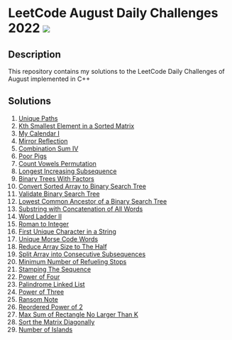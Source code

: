 # LeetCode August Daily Challenges 2022 <img src="https://img.icons8.com/external-bearicons-outline-color-bearicons/64/000000/external-Competition-business-and-marketing-bearicons-outline-color-bearicons.png"/>
## Description
This repository contains my solutions to the LeetCode Daily Challenges of August implemented in C++

## Solutions

1. <a href="https://github.com/miraehab/LeetCode-August-Daily-Challenges-2022/blob/main/62.%20Unique%20Paths.cpp">Unique Paths</a>
2. <a href="https://github.com/miraehab/LeetCode-August-Daily-Challenges-2022/blob/main/378.%20Kth%20Smallest%20Element%20in%20a%20Sorted%20Matrix.cpp">Kth Smallest Element in a Sorted Matrix</a>
3. <a href="https://github.com/miraehab/LeetCode-August-Daily-Challenges-2022/blob/main/729.%20My%20Calendar%20I.cpp">My Calendar I</a>
4. <a href="https://github.com/miraehab/LeetCode-August-Daily-Challenges-2022/blob/main/858.%20Mirror%20Reflection.cpp">Mirror Reflection</a>
5. <a href="https://github.com/miraehab/LeetCode-August-Daily-Challenges-2022/blob/main/377.%20Combination%20Sum%20IV.cpp">Combination Sum IV</a>
6. <a href="https://github.com/miraehab/LeetCode-August-Daily-Challenges-2022/blob/main/458.%20Poor%20Pigs.cpp">Poor Pigs</a>
7. <a href="https://github.com/miraehab/LeetCode-August-Daily-Challenges-2022/blob/main/1220.%20Count%20Vowels%20Permutation.cpp">Count Vowels Permutation</a>
8. <a href="https://github.com/miraehab/LeetCode-August-Daily-Challenges-2022/blob/main/300.%20Longest%20Increasing%20Subsequence.cpp">Longest Increasing Subsequence</a>
9. <a href="https://github.com/miraehab/LeetCode-August-Daily-Challenges-2022/blob/main/823.%20Binary%20Trees%20With%20Factors.cpp">Binary Trees With Factors</a>
10. <a href="https://github.com/miraehab/LeetCode-August-Daily-Challenges-2022/blob/main/108.%20Convert%20Sorted%20Array%20to%20Binary%20Search%20Tree.cpp">Convert Sorted Array to Binary Search Tree</a>
11. <a href="https://github.com/miraehab/LeetCode-August-Daily-Challenges-2022/blob/main/98.%20Validate%20Binary%20Search%20Tree.cpp">Validate Binary Search Tree</a>
12. <a href="https://github.com/miraehab/LeetCode-August-Daily-Challenges-2022/blob/main/235.%20Lowest%20Common%20Ancestor%20of%20a%20Binary%20Search%20Tree.cpp">Lowest Common Ancestor of a Binary Search Tree</a>
13. <a href="https://github.com/miraehab/LeetCode-August-Daily-Challenges-2022/blob/main/30.%20Substring%20with%20Concatenation%20of%20All%20Words.cpp">Substring with Concatenation of All Words</a>
14. <a href="https://github.com/miraehab/LeetCode-August-Daily-Challenges-2022/blob/main/126.%20Word%20Ladder%20II.cpp">Word Ladder II</a>
15. <a href="https://github.com/miraehab/LeetCode-August-Daily-Challenges-2022/blob/main/13.%20Roman%20to%20Integer.cpp">Roman to Integer</a>
16. <a href="https://github.com/miraehab/LeetCode-August-Daily-Challenges-2022/blob/main/387.%20First%20Unique%20Character%20in%20a%20String.cpp">First Unique Character in a String</a>
17. <a href="https://github.com/miraehab/LeetCode-August-Daily-Challenges-2022/blob/main/804.%20Unique%20Morse%20Code%20Words.cpp">Unique Morse Code Words</a>
18. <a href="https://github.com/miraehab/LeetCode-August-Daily-Challenges-2022/blob/main/1338.%20Reduce%20Array%20Size%20to%20The%20Half.cpp">Reduce Array Size to The Half</a>
19. <a href="https://github.com/miraehab/LeetCode-August-Daily-Challenges-2022/blob/main/659.%20Split%20Array%20into%20Consecutive%20Subsequences.cpp">Split Array into Consecutive Subsequences</a>
20. <a href="https://github.com/miraehab/LeetCode-August-Daily-Challenges-2022/blob/main/871.%20Minimum%20Number%20of%20Refueling%20Stops.cpp">Minimum Number of Refueling Stops</a>
21. <a href="https://github.com/miraehab/LeetCode-August-Daily-Challenges-2022/blob/main/936.%20Stamping%20The%20Sequence.cpp">Stamping The Sequence</a>
22. <a href="https://github.com/miraehab/LeetCode-August-Daily-Challenges-2022/blob/main/342.%20Power%20of%20Four.cpp">Power of Four</a>
23. <a href="https://github.com/miraehab/LeetCode-August-Daily-Challenges-2022/blob/main/234.%20Palindrome%20Linked%20List.cpp">Palindrome Linked List</a>
24. <a href="https://github.com/miraehab/LeetCode-August-Daily-Challenges-2022/blob/main/326.%20Power%20of%20Three.cpp">Power of Three</a>
25. <a href="https://github.com/miraehab/LeetCode-August-Daily-Challenges-2022/blob/main/383.%20Ransom%20Note.cpp">Ransom Note</a>
26. <a href="https://github.com/miraehab/LeetCode-August-Daily-Challenges-2022/blob/main/869.%20Reordered%20Power%20of%202.cpp">Reordered Power of 2</a>
27. <a href="https://github.com/miraehab/LeetCode-August-Daily-Challenges-2022/blob/main/363.%20Max%20Sum%20of%20Rectangle%20No%20Larger%20Than%20K.cpp">Max Sum of Rectangle No Larger Than K</a>
28. <a href="https://github.com/miraehab/LeetCode-August-Daily-Challenges-2022/blob/main/1329.%20Sort%20the%20Matrix%20Diagonally.cpp">Sort the Matrix Diagonally</a>
29. <a href="https://github.com/miraehab/LeetCode-August-Daily-Challenges-2022/blob/main/200.%20Number%20of%20Islands.cpp">Number of Islands</a>